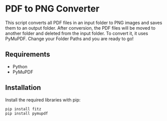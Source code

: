 # PDF to PNG Converter

This script converts all PDF files in an input folder to PNG images and saves them to an output folder. After conversion, the PDF files will be moved to another folder and deleted from the input folder. 
To convert it, it uses PyMuPDF. Change your Folder Paths and you are ready to go!

## Requirements

- Python 
- PyMuPDF

## Installation

Install the required libraries with pip:

```bash
pip install fitz
pip install pymupdf
